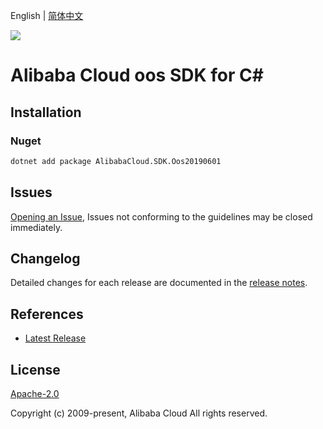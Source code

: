 English | [简体中文](README-CN.md)

![](https://aliyunsdk-pages.alicdn.com/icons/AlibabaCloud.svg)

# Alibaba Cloud oos SDK for C#

## Installation

### Nuget

```bash
dotnet add package AlibabaCloud.SDK.Oos20190601
```

## Issues

[Opening an Issue](https://github.com/aliyun/alibabacloud-csharp-sdk/issues/new), Issues not conforming to the guidelines may be closed immediately.

## Changelog

Detailed changes for each release are documented in the [release notes](./ChangeLog.md).

## References

* [Latest Release](https://github.com/aliyun/alibabacloud-csharp-sdk/)

## License

[Apache-2.0](http://www.apache.org/licenses/LICENSE-2.0)

Copyright (c) 2009-present, Alibaba Cloud All rights reserved.
